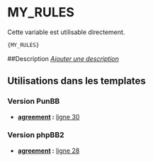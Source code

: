 # MY_RULES


Cette variable est utilisable directement.

```html
{MY_RULES}
```

##Description
[*Ajouter une description*](https://fa-tvars.appspot.com/var/MY_RULES)

## Utilisations dans les templates

### Version PunBB

* __[agreement](../tpl/var/punbb/agreement.md#readme) :__ [ligne 30](../tpl/src/punbb/agreement.tpl#L30)

### Version phpBB2

* __[agreement](../tpl/var/subsilver/agreement.md#readme) :__ [ligne 28](../tpl/src/subsilver/agreement.tpl#L28)